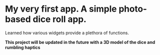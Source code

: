 # My very first app. A simple photo-based dice roll app.

Learned how various widgets provide a plethora of functions. 

**This project will be updated in the future with a 3D model of the dice and rumbling haptics** 
